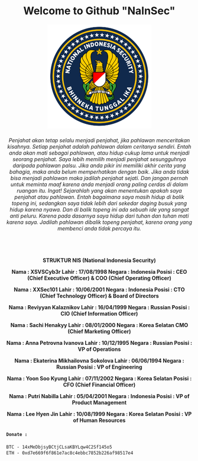 <div align="center" style="text-align:center">
 <h1>Welcome to Github "NaInSec"</h1>

<img width="56%" height="38%" src="20240210_202718.png">

<h6>Penjahat akan tetap selalu menjadi penjahat, jika pahlawan menceritakan kisahnya. Setiap penjahat adalah pahlawan dalam ceritanya sendiri. Entah anda akan mati sebagai pahlawan, atau hidup cukup lama untuk menjadi seorang penjahat. Saya lebih memilih menjadi penjahat sesungguhnya daripada pahlawan palsu. Jika anda pikir ini memiliki akhir cerita yang bahagia, maka anda belum memperhatikan dengan baik. Jika anda tidak bisa menjadi pahlawan maka jadilah penjahat sejati. Dan jangan pernah untuk meminta maaf karena anda menjadi orang paling cerdas di dalam ruangan itu. Ingat! Sejarahlah yang akan menentukan apakah saya penjahat atau pahlawan. Entah bagaimana saya masih hidup di balik topeng ini, sedangkan saya tidak lebih dari sekedar daging busuk yang hidup karena nyawa. Dan di balik topeng ini ada sebuah ide yang sangat anti peluru. Karena pada dasarnya saya hidup dari tuhan dan tuhan mati karena saya. Jadilah pahlawan dibalik topeng penjahat, karena orang yang membenci anda tidak percaya itu.</h6><br>


<h4>

STRUKTUR NIS (National Indonesia Security)

Nama : XSVSCyb3r
Lahir : 17/08/1998
Negara : Indonesia
Posisi : CEO (Chief Executive Officer) & COO (Chief Operating Officer)

Nama : XXSec101
Lahir : 10/06/2001
Negara : Indonesia
Posisi : CTO (Chief Technology Officer) & Board of Directors

Nama : Reviyyan Kalaznikov
Lahir : 16/04/1999
Negara : Russian
Posisi : CIO (Chief Information Officer)

Nama : Sachi Henakyy
Lahir : 08/01/2000
Negara : Korea Selatan
CMO (Chief Marketing Officer)

Nama : Anna Petrovna Ivanova
Lahir : 10/12/1995
Negara : Russian
Posisi : VP of Operations

Nama : Ekaterina Mikhailovna Sokolova
Lahir : 06/06/1994
Negara : Russian
Posisi : VP of Engineering

Nama : Yoon Soo Kyung
Lahir : 07/11/2002
Negara : Korea Selatan
Posisi : CFO (Chief Financial Officer)

Nama : Putri Nabilla
Lahir : 05/04/2001
Negara : Indonesia
Posisi : VP of Product Management

Nama : Lee Hyen Jin
Lahir : 10/08/1999
Negara : Korea Selatan
Posisi : VP of Human Resources
 
</h4>

</div>

#### `Donate :`
```
BTC - 14xMeDbjsyBCtjCLsaKBYLqw4C2Sf145o5
ETH - 0xd7e669f6f861e7ac8c4ebbc7852b226af98517e4
```
